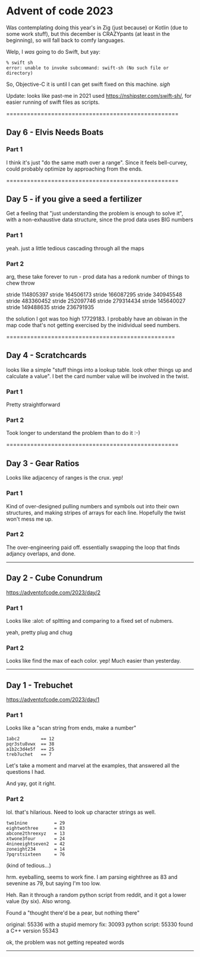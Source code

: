 # Advent of code 2023

Was contemplating doing this year's in Zig (just because) or Kotlin (due to
some work stuff), but this december is CRAZYpants (at least in the beginning),
so will fall back to comfy languages.

Welp, I *was* going to do Swift, but yay:

```
% swift sh
error: unable to invoke subcommand: swift-sh (No such file or directory)
```

So, Objective-C it is until I can get swift fixed on this machine. _sigh_

Update: looks like past-me in 2021 used https://nshipster.com/swift-sh/, 
for easier running of swift files as scripts.

==================================================
## Day 6 - Elvis Needs Boats

### Part 1

I think it's just "do the same math over a range". Since it feels bell-curvey,
could probably optimize by approaching from the ends.



==================================================
## Day 5 - if you give a seed a fertilizer

Get a feeling that "just understanding the problem is enough to solve it", with
a non-exhaustive data structure, since the prod data uses BIG numbers

### Part 1

yeah.  just a little tedious cascading through all the maps

### Part 2

arg, these take forever to run - prod data has a redonk number of things to chew throw

stride 114805397
stride 164506173
stride 166087295
stride 340945548
stride 483360452
stride 252097746
stride 279314434
stride 145640027
stride 149488635
stride 236791935

the solution I got was too high 17729183.  I probably have an obiwan in the
map code that's not getting exercised by the inidividual seed numbers.



=================================================
## Day 4 - Scratchcards

looks like a simple "stuff things into a lookup table.  look other things
up and calculate a value".  I bet the card number value will be involved
in the twist.


### Part 1

Pretty straightforward

### Part 2

Took longer to understand the problem than to do it :-)


==================================================
## Day 3 - Gear Ratios

Looks like adjacency of ranges is the crux.  yep!

### Part 1

Kind of over-designed pulling numbers and symbols out into their own structures,
and making stripes of arrays for each line.  Hopefully the twist won't mess me up.

### Part 2

The over-engineering paid off.  essentially swapping the loop that finds
adjancy overlaps, and done.


--------------------------------------------------
## Day 2 - Cube Conundrum

https://adventofcode.com/2023/day/2

### Part 1

Looks like :alot: of spltting and comparing to a fixed set of nubmers.

yeah, pretty plug and chug

### Part 2

Looks like find the max of each color.  yep!  Much easier than yesterday.


--------------------------------------------------
## Day 1 - Trebuchet

https://adventofcode.com/2023/day/1

### Part 1

Looks like a "scan string from ends, make a number"

```
1abc2        == 12
pqr3stu8vwx  == 38
a1b2c3d4e5f  == 25
treb7uchet   == 7
```

Let's take a moment and marvel at the examples, that answered all the
questions I had.

And yay, got it right.

### Part 2

lol.  that's hilarious.  Need to look up character strings as well.

```
two1nine          = 29
eightwothree      = 83
abcone2threexyz   = 13
xtwone3four       = 24
4nineeightseven2  = 42
zoneight234       = 14
7pqrstsixteen     = 76
```

(kind of tedious...)

hrm.  eyeballing, seems to work fine.  I am parsing eighthree as 83 and
sevenine as 79, but saying I'm too low.  

Heh. Ran it through a random python script from reddit, and it got a
lower value (by six). Also wrong.

Found a "thought there'd be a pear, but nothing there"

original: 55336
with a stupid memory fix: 30093
python script: 55330
found a C++ version 55343

ok, the problem was not getting repeated words

--------------------------------------------------

